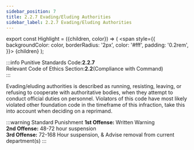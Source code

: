 ```yaml
---
sidebar_position: 7
title: 2.2.7 Evading/Eluding Authorities
sidebar_label: 2.2.7 Evading/Eluding Authorities
---
```


export const Highlight = ({children, color}) => (
<span
style={{
      backgroundColor: color,
      borderRadius: '2px',
      color: '#fff',
      padding: '0.2rem',
    }}>
{children}
</span>
);

:::info
Punitive Standards Code:<Highlight color="#E46C07">**2.2.7**</Highlight> <br />
Relevant Code of Ethics Section:<Highlight color="#18A304">**2.2**</Highlight>(Compliance with Command) <br />
:::

Evading/eluding authorities is described as running, resisting, leaving, or refusing to cooperate with authoritative bodies, when they attempt to conduct official duties on personnel. Violators of this code have most likely violated other foundation code in the timeframe of this infraction, take this into account when deciding on a reprimand.

:::warning Standard Punishment
**1st Offense:** Written Warning <br />
**2nd Offense:** 48-72 hour suspension <br />
**3rd Offense:** 72-168 Hour suspension, & Advise removal from current department(s)
:::